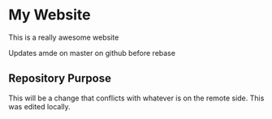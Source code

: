 # My Website

This is a really awesome website

Updates amde on master on github before rebase

## Repository Purpose

This will be a change that conflicts
with whatever is on the remote side.
This was edited locally.
